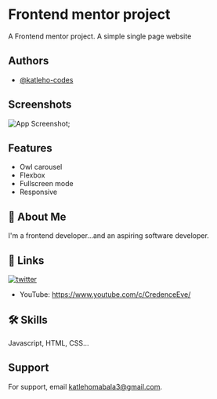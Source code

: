 
# Frontend mentor project

A Frontend mentor project. A simple single page website


## Authors

- [@katleho-codes](https://www.github.com/Katleho-codes)


## Screenshots

![App Screenshot]("./images/screenshot.png");


## Features

- Owl carousel
- Flexbox
- Fullscreen mode
- Responsive


## 🚀 About Me
I'm a frontend developer...and an aspiring software developer.

## 🔗 Links
[![twitter](https://img.shields.io/badge/twitter-1DA1F2?style=for-the-badge&logo=twitter&logoColor=white)](https://twitter.com/katleho_janco)
- YouTube: https://www.youtube.com/c/CredenceEve/

## 🛠 Skills
Javascript, HTML, CSS...


## Support

For support, email katlehomabala3@gmail.com.

